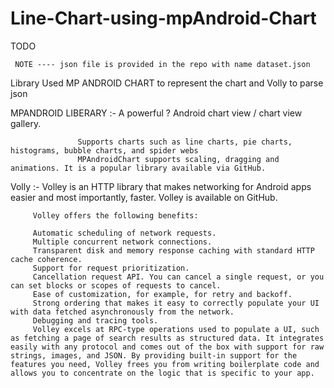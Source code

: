 # Line-Chart-using-mpAndroid-Chart

TODO <you will need to change the json usl in MainActivity.java on line no:-121>


     NOTE ---- json file is provided in the repo with name dataset.json

Library Used
MP ANDROID CHART to represent the chart and Volly to parse json

MPANDROID LIBERARY :-
                   A powerful ? Android chart view / chart view gallery.

                   Supports charts such as line charts, pie charts, histograms, bubble charts, and spider webs
                   MPAndroidChart supports scaling, dragging and animations. It is a popular library available via GitHub.
                  
Volly :-
         Volley is an HTTP library that makes networking for Android apps easier and most importantly, faster. Volley is available on GitHub.

         Volley offers the following benefits:

         Automatic scheduling of network requests.
         Multiple concurrent network connections.
         Transparent disk and memory response caching with standard HTTP cache coherence.
         Support for request prioritization.
         Cancellation request API. You can cancel a single request, or you can set blocks or scopes of requests to cancel.
         Ease of customization, for example, for retry and backoff.
         Strong ordering that makes it easy to correctly populate your UI with data fetched asynchronously from the network.
         Debugging and tracing tools.
         Volley excels at RPC-type operations used to populate a UI, such as fetching a page of search results as structured data. It integrates easily with any protocol and comes out of the box with support for raw strings, images, and JSON. By providing built-in support for the features you need, Volley frees you from writing boilerplate code and allows you to concentrate on the logic that is specific to your app.
